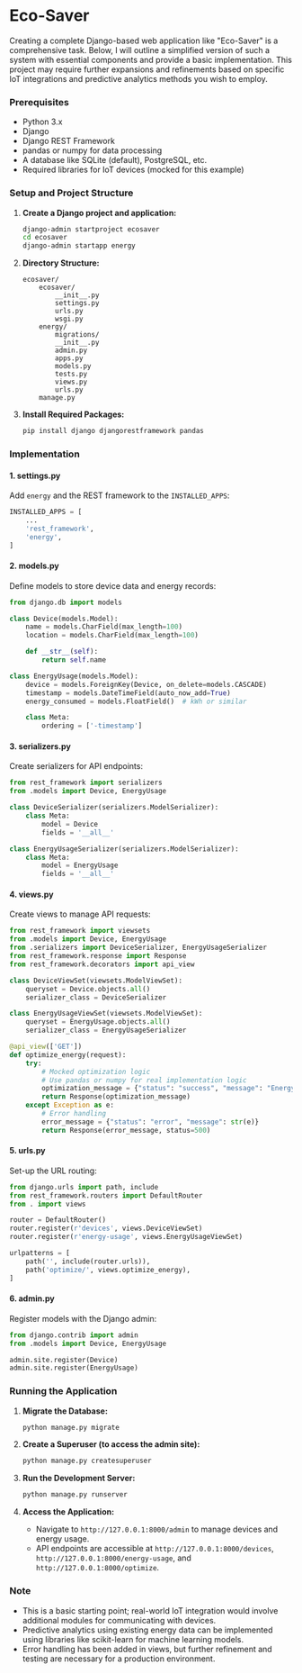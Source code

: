 # Eco-Saver

Creating a complete Django-based web application like "Eco-Saver" is a comprehensive task. Below, I will outline a simplified version of such a system with essential components and provide a basic implementation. This project may require further expansions and refinements based on specific IoT integrations and predictive analytics methods you wish to employ.

### Prerequisites
- Python 3.x
- Django
- Django REST Framework
- pandas or numpy for data processing
- A database like SQLite (default), PostgreSQL, etc.
- Required libraries for IoT devices (mocked for this example)

### Setup and Project Structure
1. **Create a Django project and application:**
   ```bash
   django-admin startproject ecosaver
   cd ecosaver
   django-admin startapp energy
   ```

2. **Directory Structure:**
   ```
   ecosaver/
       ecosaver/
           __init__.py
           settings.py
           urls.py
           wsgi.py
       energy/
           migrations/
           __init__.py
           admin.py
           apps.py
           models.py
           tests.py
           views.py
           urls.py
       manage.py
   ```

3. **Install Required Packages:**
   ```bash
   pip install django djangorestframework pandas
   ```

### Implementation

#### 1. settings.py
Add `energy` and the REST framework to the `INSTALLED_APPS`:
```python
INSTALLED_APPS = [
    ...
    'rest_framework',
    'energy',
]
```

#### 2. models.py
Define models to store device data and energy records:
```python
from django.db import models

class Device(models.Model):
    name = models.CharField(max_length=100)
    location = models.CharField(max_length=100)

    def __str__(self):
        return self.name

class EnergyUsage(models.Model):
    device = models.ForeignKey(Device, on_delete=models.CASCADE)
    timestamp = models.DateTimeField(auto_now_add=True)
    energy_consumed = models.FloatField()  # kWh or similar

    class Meta:
        ordering = ['-timestamp']
```

#### 3. serializers.py
Create serializers for API endpoints:
```python
from rest_framework import serializers
from .models import Device, EnergyUsage

class DeviceSerializer(serializers.ModelSerializer):
    class Meta:
        model = Device
        fields = '__all__'

class EnergyUsageSerializer(serializers.ModelSerializer):
    class Meta:
        model = EnergyUsage
        fields = '__all__'
```

#### 4. views.py
Create views to manage API requests:
```python
from rest_framework import viewsets
from .models import Device, EnergyUsage
from .serializers import DeviceSerializer, EnergyUsageSerializer
from rest_framework.response import Response
from rest_framework.decorators import api_view

class DeviceViewSet(viewsets.ModelViewSet):
    queryset = Device.objects.all()
    serializer_class = DeviceSerializer

class EnergyUsageViewSet(viewsets.ModelViewSet):
    queryset = EnergyUsage.objects.all()
    serializer_class = EnergyUsageSerializer

@api_view(['GET'])
def optimize_energy(request):
    try:
        # Mocked optimization logic
        # Use pandas or numpy for real implementation logic
        optimization_message = {"status": "success", "message": "Energy optimization in progress."}
        return Response(optimization_message)
    except Exception as e:
        # Error handling
        error_message = {"status": "error", "message": str(e)}
        return Response(error_message, status=500)
```

#### 5. urls.py
Set-up the URL routing:
```python
from django.urls import path, include
from rest_framework.routers import DefaultRouter
from . import views

router = DefaultRouter()
router.register(r'devices', views.DeviceViewSet)
router.register(r'energy-usage', views.EnergyUsageViewSet)

urlpatterns = [
    path('', include(router.urls)),
    path('optimize/', views.optimize_energy),
]
```

#### 6. admin.py
Register models with the Django admin:
```python
from django.contrib import admin
from .models import Device, EnergyUsage

admin.site.register(Device)
admin.site.register(EnergyUsage)
```

### Running the Application
1. **Migrate the Database:**
   ```bash
   python manage.py migrate
   ```

2. **Create a Superuser (to access the admin site):**
   ```bash
   python manage.py createsuperuser
   ```

3. **Run the Development Server:**
   ```bash
   python manage.py runserver
   ```

4. **Access the Application:**
   - Navigate to `http://127.0.0.1:8000/admin` to manage devices and energy usage.
   - API endpoints are accessible at `http://127.0.0.1:8000/devices`, `http://127.0.0.1:8000/energy-usage`, and `http://127.0.0.1:8000/optimize`.

### Note
- This is a basic starting point; real-world IoT integration would involve additional modules for communicating with devices.
- Predictive analytics using existing energy data can be implemented using libraries like scikit-learn for machine learning models.
- Error handling has been added in views, but further refinement and testing are necessary for a production environment.